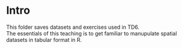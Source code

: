 # Intro
This folder saves datasets and exercises used in TD6.
<br>
The essentials of this teaching is to get familiar to manupulate spatial datasets in tabular format in R.
